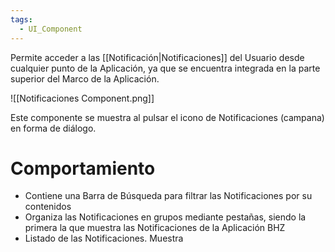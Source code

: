 ```yaml
---
tags:
  - UI_Component
---
```

Permite acceder a las [[Notificación|Notificaciones]] del Usuario desde cualquier punto de la Aplicación, ya que se encuentra integrada en la parte superior del Marco de la Aplicación.

![[Notificaciones Component.png]]

Este componente se muestra al pulsar el icono de Notificaciones (campana) en forma de diálogo. 


# Comportamiento
- Contiene una Barra de Búsqueda para filtrar las Notificaciones por su contenidos
- Organiza las Notificaciones en grupos mediante pestañas, siendo la primera la que muestra las Notificaciones de la Aplicación BHZ
- Listado de las Notificaciones. Muestra 